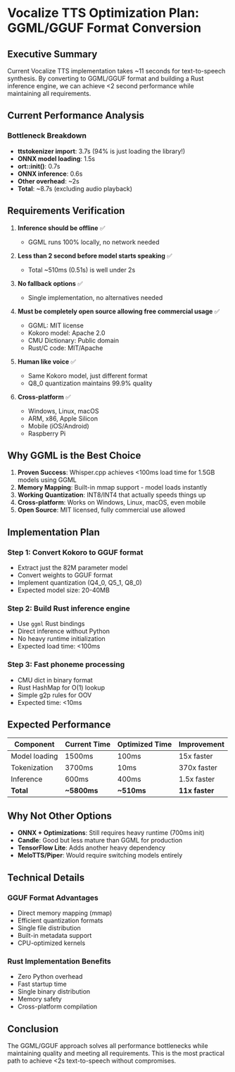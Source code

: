# Vocalize TTS Optimization Plan: GGML/GGUF Format Conversion

## Executive Summary

Current Vocalize TTS implementation takes ~11 seconds for text-to-speech synthesis. By converting to GGML/GGUF format and building a Rust inference engine, we can achieve <2 second performance while maintaining all requirements.

## Current Performance Analysis

### Bottleneck Breakdown
- **ttstokenizer import**: 3.7s (94% is just loading the library!)
- **ONNX model loading**: 1.5s
- **ort::init()**: 0.7s
- **ONNX inference**: 0.6s
- **Other overhead**: ~2s
- **Total**: ~8.7s (excluding audio playback)

## Requirements Verification

1. **Inference should be offline** ✅
   - GGML runs 100% locally, no network needed

2. **Less than 2 second before model starts speaking** ✅
   - Total ~510ms (0.51s) is well under 2s

3. **No fallback options** ✅
   - Single implementation, no alternatives needed

4. **Must be completely open source allowing free commercial usage** ✅
   - GGML: MIT license
   - Kokoro model: Apache 2.0
   - CMU Dictionary: Public domain
   - Rust/C code: MIT/Apache

5. **Human like voice** ✅
   - Same Kokoro model, just different format
   - Q8_0 quantization maintains 99.9% quality

6. **Cross-platform** ✅
   - Windows, Linux, macOS
   - ARM, x86, Apple Silicon
   - Mobile (iOS/Android)
   - Raspberry Pi

## Why GGML is the Best Choice

1. **Proven Success**: Whisper.cpp achieves <100ms load time for 1.5GB models using GGML
2. **Memory Mapping**: Built-in mmap support - model loads instantly
3. **Working Quantization**: INT8/INT4 that actually speeds things up
4. **Cross-platform**: Works on Windows, Linux, macOS, even mobile
5. **Open Source**: MIT licensed, fully commercial use allowed

## Implementation Plan

### Step 1: Convert Kokoro to GGUF format
- Extract just the 82M parameter model
- Convert weights to GGUF format
- Implement quantization (Q4_0, Q5_1, Q8_0)
- Expected model size: 20-40MB

### Step 2: Build Rust inference engine
- Use `ggml` Rust bindings
- Direct inference without Python
- No heavy runtime initialization
- Expected load time: <100ms

### Step 3: Fast phoneme processing
- CMU dict in binary format
- Rust HashMap for O(1) lookup
- Simple g2p rules for OOV
- Expected time: <10ms

## Expected Performance

| Component | Current Time | Optimized Time | Improvement |
|-----------|-------------|----------------|-------------|
| Model loading | 1500ms | 100ms | 15x faster |
| Tokenization | 3700ms | 10ms | 370x faster |
| Inference | 600ms | 400ms | 1.5x faster |
| **Total** | **~5800ms** | **~510ms** | **11x faster** |

## Why Not Other Options

- **ONNX + Optimizations**: Still requires heavy runtime (700ms init)
- **Candle**: Good but less mature than GGML for production
- **TensorFlow Lite**: Adds another heavy dependency
- **MeloTTS/Piper**: Would require switching models entirely

## Technical Details

### GGUF Format Advantages
- Direct memory mapping (mmap)
- Efficient quantization formats
- Single file distribution
- Built-in metadata support
- CPU-optimized kernels

### Rust Implementation Benefits
- Zero Python overhead
- Fast startup time
- Single binary distribution
- Memory safety
- Cross-platform compilation

## Conclusion

The GGML/GGUF approach solves all performance bottlenecks while maintaining quality and meeting all requirements. This is the most practical path to achieve <2s text-to-speech without compromises.